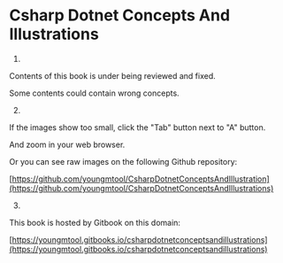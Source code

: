 # Csharp Dotnet Concepts And Illustrations

1.

Contents of this book is under being reviewed and fixed.

Some contents could contain wrong concepts.

2.

If the images show too small, click the "Tab" button next to "A" button.

And zoom in your web browser.

Or you can see raw images on the following Github repository:

[https://github.com/youngmtool/CsharpDotnetConceptsAndIllustration](https://github.com/youngmtool/CsharpDotnetConceptsAndIllustrations)

3.

This book is hosted by Gitbook on this domain:

[https://youngmtool.gitbooks.io/csharpdotnetconceptsandillustrations](https://youngmtool.gitbooks.io/csharpdotnetconceptsandillustrations)

